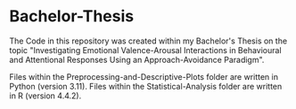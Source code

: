 # Bachelor-Thesis

The Code in this repository was created within my Bachelor's Thesis on the topic "Investigating Emotional Valence-Arousal Interactions in Behavioural and Attentional Responses Using an Approach-Avoidance Paradigm". 

Files within the Preprocessing-and-Descriptive-Plots folder are written in Python (version 3.11).
Files within the Statistical-Analysis folder are written in R (version 4.4.2). 
